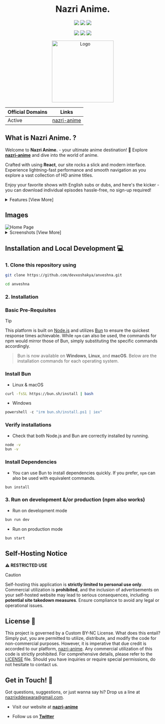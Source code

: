 <h1 align="center">
Nazri Anime.
</h1>

<p align="center">
  <a href="#"><img src="https://img.shields.io/badge/typescript-%23007acc.svg?style=for-the-badge&logo=typescript&logoColor=%23ffffff"/></a>
  <a href="#"><img src="https://img.shields.io/badge/react-%2320232a.svg?style=for-the-badge&logo=react&logoColor=%2361DAFB"/></a>
  <a href="#"><img src="https://img.shields.io/badge/styled--components-742b66.svg?style=for-the-badge&logo=styled-components&logoColor=#e682d5"/></a>
</p>

<p align="center">
  <a href="#"><img src="https://img.shields.io/badge/Node.js-339933.svg?style=for-the-badge&logo=node.js&logoColor=white"/></a>
  <a href="#"><img src="https://img.shields.io/badge/Bun.js-febbd0.svg?style=for-the-badge&logo=bun&logoColor=f9f1e1"/></a>
  <a href="#"><img src="https://img.shields.io/badge/vercel-%23000000.svg?style=for-the-badge&logo=vercel&logoColor=white"/></a>
</p>

<p align="center">
  <a href="https://www.anveshna.xyz" target="_blank">
    <img src="https://raw.githubusercontent.com/devxoshakya/anveshna/main/src/images/icon.png" alt="Logo" width="200"/>
  </a>
</p>



<div align="center" >

| Official Domains | Links                                      |
| ---------------- | ------------------------------------------ |
| Active              | [nazri-anime](https://nazri-anime.vercel.app)       |

</div>

## What is Nazri Anime. ?

Welcome to **Nazri Anime.** - your ultimate anime destination! 🤯 Explore **[nazri-anime](https://nazri-anime.vercel.app)** and dive into the world of anime.

Crafted with using **React**, our site rocks a slick and modern interface. Experience lightning-fast performance and smooth navigation as you explore a vast collection of HD anime titles.

Enjoy your favorite shows with English subs or dubs, and here's the kicker - you can download individual episodes hassle-free, no sign-up required!

<!-- ## Features 🪴 -->

<details>
<summary>Features [View More]</summary>

### General

- Latest Anime support
- User-friendly interface
- Mobile responsive
- Fast page load
- Dark theme

### Watch Page

- **Player**
  - Autoplay next episode
  - Skip op/ed button
  - Theater mode


</details>

## Images

<div style="text-align: left;">
  <img src="https://raw.githubusercontent.com/devxoshakya/anveshna/main/src/images/home.png" alt="Home Page" style="max-width: 70%;" >
  <details>
  <summary>Screenshots [View More]</summary>
  <br>
  <img src="https://raw.githubusercontent.com/devxoshakya/anveshna/main/src/images/initial.png" alt="Splash Page" style="max-width: 70%;">
  <img src="https://raw.githubusercontent.com/devxoshakya/anveshna/main/src/images/watch.png" alt="Watch Page" style="max-width: 70%;">
  </details>
</div>

## Installation and Local Development 💻

### 1. Clone this repository using

```bash
git clone https://github.com/devxoshakya/anveshna.git
```

```bash
cd anveshna
```

### 2. Installation

### Basic Pre-Requisites

> [!TIP]
> This platform is built on [Node.js](https://nodejs.org/) and utilizes [Bun](https://bun.sh/) to ensure the quickest response times achievable. While `npm` can also be used, the commands for npm would mirror those of Bun, simply substituting the specific commands accordingly.

> Bun is now available on **Windows**, **Linux**, and **macOS**. Below are the installation commands for each operating system.

### Install Bun

- Linux & macOS

```bash
curl -fsSL https://bun.sh/install | bash
```

- Windows

```powershell
powershell -c "irm bun.sh/install.ps1 | iex"
```

### Verify installations

- Check that both Node.js and Bun are correctly installed by running.

```bash
node -v
bun -v
```

### Install Dependencies

- You can use Bun to install dependencies quickly. If you prefer, `npm` can also be used with equivalent commands.

```bash
bun install
```


### 3. Run on development &/or production (npm also works)

- Run on development mode

```bash
bun run dev
```

- Run on production mode

```bash
bun start
```

## Self-Hosting Notice

**⚠️ RESTRICTED USE**

> [!CAUTION]
> Self-hosting this application is **strictly limited to personal use only**. Commercial utilization is **prohibited**, and the inclusion of advertisements on your self-hosted website may lead to serious consequences, including **potential site takedown measures**. Ensure compliance to avoid any legal or operational issues.

## License 📝

This project is governed by a Custom BY-NC License. What does this entail? Simply put, you are permitted to utilize, distribute, and modify the code for non-commercial purposes. However, it is imperative that due credit is accorded to our platform, [nazri-anime](https://nazri-anime.vervel.app). Any commercial utilization of this code is strictly prohibited. For comprehensive details, please refer to the [LICENSE](LICENSE) file. Should you have inquiries or require special permissions, do not hesitate to contact us.


## Get in Touch! 📧

Got questions, suggestions, or just wanna say hi? Drop us a line at <nazrixddeswara@gmail.com>.

- Visit our website at **[nazri-anime](https://nazri-anime.vercel.app)**

- Follow us on **[Twitter](https://twitter.com/xyraacode)**

